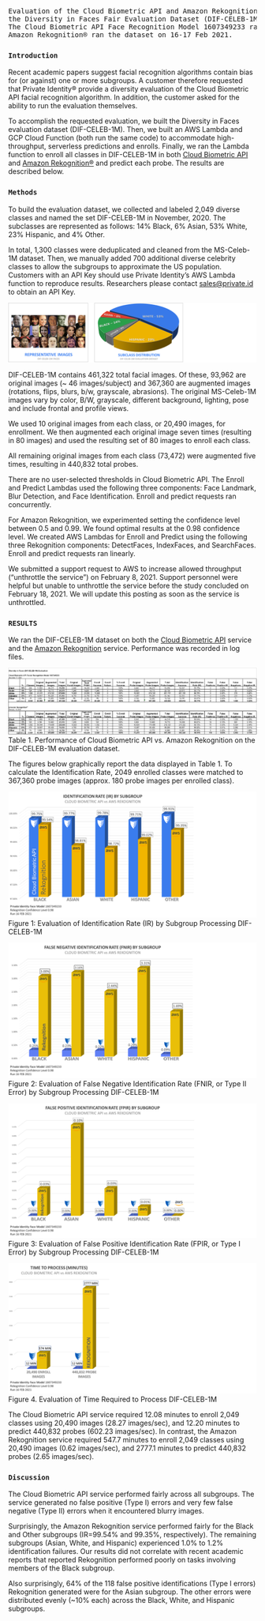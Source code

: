 <pre>
Evaluation of the Cloud Biometric API and Amazon Rekognition Facial Recognition Algorithms using 
the Diversity in Faces Fair Evaluation Dataset (DIF-CELEB-1M). 
The Cloud Biometric API Face Recognition Model 1607349233 ran on 17 Dec 2020. 
Amazon Rekognition® ran the dataset on 16-17 Feb 2021. 
</pre>

### `Introduction`
Recent academic papers suggest facial recognition algorithms contain bias for (or against) one or more subgroups. A customer therefore requested that Private Identity® provide a diversity evaluation of the Cloud Biometric API facial recognition algorithm. In addition, the customer asked for the ability to run the evaluation themselves. 

To accomplish the requested evaluation, we built the Diversity in Faces evaluation dataset (DIF-CELEB-1M). Then, we built an AWS Lambda and GCP Cloud Function (both run the same code) to accommodate high-throughput, serverless predictions and enrolls. Finally, we ran the Lambda function to enroll all classes in DIF-CELEB-1M in both [Cloud Biometric API](https://private.id) and [Amazon Rekognition®](https://aws.amazon.com/rekognition/) and predict each probe. The results are described below. 

### `Methods`

To build the evaluation dataset, we collected and labeled 2,049 diverse classes and named the set DIF-CELEB-1M in November, 2020. The subclasses are represented as follows: 14% Black, 6% Asian, 53% White, 23% Hispanic, and 4% Other. 

In total, 1,300 classes were deduplicated and cleaned from the MS-Celeb-1M dataset. Then, we manually added 700 additional diverse celebrity classes to allow the subgroups to approximate the US population. Customers with an API Key should use Private Identity’s AWS Lambda function to reproduce results. Researchers please contact sales@private.id to obtain an API Key. 

![Graph showing subclass diversity](https://github.com/openinfer/PrivateIdentity/blob/master/images/Describe%20Subclasses.png)

DIF-CELEB-1M contains 461,322 total facial images.  Of these, 93,962 are original images (~ 46 images/subject) and 367,360 are augmented images (rotations, flips, blurs, b/w, grayscale, abrasions). The original MS-Celeb-1M images vary by color, B/W, grayscale, different background, lighting, pose and include frontal and profile views. 

We used 10 original images from each class, or 20,490 images, for enrollment. We then augmented each original image seven times (resulting in 80 images) and used the resulting set of 80 images to enroll each class. 

All remaining original images from each class (73,472) were augmented five times, resulting in 440,832 total probes. 

There are no user-selected thresholds in Cloud Biometric API. The Enroll and Predict Lambdas used the following three components:  Face Landmark, Blur Detection, and Face Identification.  Enroll and predict requests ran concurrently. 

For Amazon Rekognition, we experimented setting the confidence level between 0.5 and 0.99. We found optimal results at the 0.98 confidence level. We created AWS Lambdas for Enroll and Predict using the following three Rekognition components:  DetectFaces, IndexFaces, and SearchFaces. Enroll and predict requests ran linearly. 

We submitted a support request to AWS to increase allowed throughput (“unthrottle the service”) on February 8, 2021. Support personnel were helpful but unable to unthrottle the service before the study concluded on February 18, 2021.  We will update this posting as soon as the service is unthrottled.    


### `RESULTS`

We ran the DIF-CELEB-1M dataset on both the [Cloud Biometric API](https://private.id) service and the [Amazon Rekognition](https://aws.amazon.com/rekognition/) service.  Performance was recorded in log files.  

![Table 1.  Performance of Cloud Biometric API vs. Amazon Rekognition on the DIF-CELEB-1M evaluation dataset. ](https://github.com/openinfer/PrivateIdentity/blob/master/images/AWS%20Study%20Data%201.png)
Table 1.  Performance of Cloud Biometric API vs. Amazon Rekognition on the DIF-CELEB-1M evaluation dataset. 

The figures below graphically report the data displayed in Table 1. 
To calculate the Identification Rate, 2049 enrolled classes were matched to 367,360 probe images (approx. 180 probe images per enrolled class).  

![Figure 1: Evaluation of Identification Rate (IR) by Subgroup Processing DIF-CELEB-1M](https://github.com/openinfer/PrivateIdentity/blob/master/images/AWS%20Study%20IR%203.png)
Figure 1: Evaluation of Identification Rate (IR) by Subgroup Processing DIF-CELEB-1M

![Figure 2: Evaluation of False Negative Identification Rate (FNIR, or Type II Error) by Subgroup Processing DIF-CELEB-1M](https://github.com/openinfer/PrivateIdentity/blob/master/images/AWS%20Study%20FNIR%201.png)
Figure 2: Evaluation of False Negative Identification Rate (FNIR, or Type II Error) by Subgroup Processing DIF-CELEB-1M

![Figure 3: Evaluation of False Positive Identification Rate (FPIR, or Type I Error) by Subgroup Processing DIF-CELEB-1M](https://github.com/openinfer/PrivateIdentity/blob/master/images/AWS%20Study%20FPIR%202.png)
Figure 3: Evaluation of False Positive Identification Rate (FPIR, or Type I Error) by Subgroup Processing DIF-CELEB-1M

![Figure 4. Evaluation of Time Required to Process DIF-CELEB-1M ](https://github.com/openinfer/PrivateIdentity/blob/master/images/AWS%20Study%20Time%20Minutes%201.png)
Figure 4. Evaluation of Time Required to Process DIF-CELEB-1M 

The Cloud Biometric API service required 12.08 minutes to enroll 2,049 classes using 20,490 images (28.27 images/sec), and 12.20 minutes to predict 440,832 probes (602.23 images/sec). In contrast, the Amazon Rekognition service required 547.7 minutes to enroll 2,049 classes using 20,490 images (0.62 images/sec), and 2777.1 minutes to predict 440,832 probes (2.65 images/sec). 

### `Discussion`
The Cloud Biometric API service performed fairly across all subgroups. The service generated no false positive (Type I) errors and very few false negative (Type II) errors when it encountered blurry images. 

Surprisingly, the Amazon Rekognition service performed fairly for the Black and Other subgroups (IR=99.54% and 99.35%, respectively). The remaining subgroups (Asian, White, and Hispanic) experienced 1.0% to 1.2% identification failures. Our results did not correlate with recent academic reports that reported Rekognition performed poorly on tasks involving members of the Black subgroup.  

Also surprisingly, 64% of the 118 false positive identifications (Type I errors) Rekognition generated were for the Asian subgroup. The other errors were distributed evenly (~10% each) across the Black, White, and Hispanic subgroups.   
